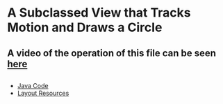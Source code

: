 # A Subclassed View that Tracks Motion and Draws a Circle

## A video of the operation of this file can be seen [here](https://www.youtube.com/watch?v=xP1GFxRh41I) <br> 

## 

 - [Java Code](./app/src/main/java/com/example/pckosek/customviews_06) <br>
 - [Layout Resources](./app/src/main/res/layout)